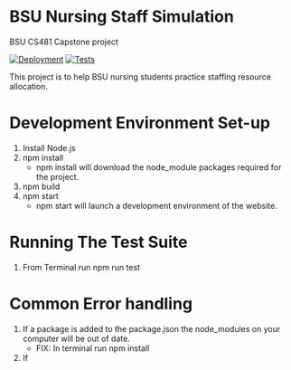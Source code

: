 # BSU Nursing Staff Simulation
 BSU CS481 Capstone project 

[![Deployment](https://github.com/cs481-ekh/f21-angels-of-mercy/actions/workflows/deploy.yml/badge.svg)](https://github.com/cs481-ekh/f21-angels-of-mercy/actions/workflows/deploy.yml)
[![Tests](https://github.com/cs481-ekh/f21-angels-of-mercy/actions/workflows/test.yml/badge.svg)](https://github.com/cs481-ekh/f21-angels-of-mercy/actions/workflows/test.yml)

This project is to help BSU nursing students practice staffing resource allocation.

# Development Environment Set-up
1. Install Node.js 
2.  npm install
    - npm install will download the node_module packages required for the project.
3. npm build
4. npm start
    - npm start will launch a development environment of the website. 

# Running The Test Suite
1. From Terminal run npm run test

# Common Error handling
1. If a package is added to the package.json the node_modules on your computer will be out of date.
    - FIX:  In terminal run npm install
2. If 


